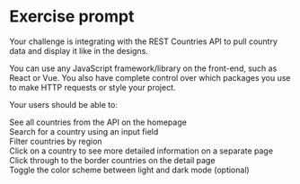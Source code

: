 # Exercise prompt

Your challenge is integrating with the REST Countries API to pull country data and display it like in the designs.

You can use any JavaScript framework/library on the front-end, such as React or Vue. You also have complete control over which packages you use to make HTTP requests or style your project.

Your users should be able to:

See all countries from the API on the homepage<br/>
Search for a country using an input field<br/>
Filter countries by region<br/>
Click on a country to see more detailed information on a separate page<br/>
Click through to the border countries on the detail page<br/>
Toggle the color scheme between light and dark mode (optional)

